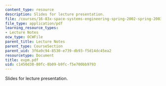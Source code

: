 ```yaml
---
content_type: resource
description: Slides for lecture presentation.
file: /courses/16-83x-space-systems-engineering-spring-2002-spring-2003/c1450d3880fc8b09b9fcf5e700bb9793_evpm.pdf
file_type: application/pdf
learning_resource_types:
- Lecture Notes
ocw_type: OCWFile
parent_title: Lecture Notes
parent_type: CourseSection
parent_uid: 3f6a9c94-8530-e739-db93-f5d14dc45ea2
resourcetype: Document
title: evpm.pdf
uid: c1450d38-80fc-8b09-b9fc-f5e700bb9793
---
```

Slides for lecture presentation.

